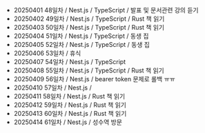 - 20250401 48일차 / Nest.js / TypeScript / 발표 및 문서관련 강의 듣기
- 20250402 49일차 / Nest.js / TypeScript / Rust 책 읽기
- 20250403 50일차 / Nest.js / TypeScript / Rust 책 읽기
- 20250404 51일차 / Nest.js / TypeScript / 동생 집
- 20250405 52일차 / Nest.js / TypeScript / 동생 집
- 20250406 53일차 / 휴식
- 20250407 54일차 / Nest.js / TypeScript
- 20250408 55일차 / Nest.js / TypeScript / Rust 책 읽기
- 20250409 56일차 / Nest.js / bearer token 문제로 롤백 ㅠㅠ
- 20250410 57일차 / Nest.js / 
- 20250411 58일차 / Nest.js / Rust 책 읽기
- 20250412 59일차 / Nest.js / Rust 책 읽기
- 20250413 60일차 / Nest.js / Rust 책 읽기
- 20250414 61일차 / Nest.js / 성수역 방문
